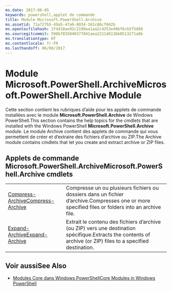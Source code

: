 ```yaml
---
ms.date: 2017-06-05
keywords: powershell,applet de commande
title: Module Microsoft.PowerShell.Archive
ms.assetid: 71a727b5-49a5-47a9-8034-161c86cf042b
ms.openlocfilehash: 2fd418ae92c2190aa1aa2c4353e49bf6cb5f5d89
ms.sourcegitcommit: 598b7835046577841aea2211d613bb8513271a8b
ms.translationtype: HT
ms.contentlocale: fr-FR
ms.lasthandoff: 06/08/2017
---
```

# <a name="microsoftpowershellarchive-module"></a><span data-ttu-id="79318-103">Module Microsoft.PowerShell.Archive</span><span class="sxs-lookup"><span data-stu-id="79318-103">Microsoft.PowerShell.Archive Module</span></span>
<span data-ttu-id="79318-104">Cette section contient les rubriques d’aide pour les applets de commande installées avec le module **Microsoft.PowerShell.Archive** de Windows PowerShell.</span><span class="sxs-lookup"><span data-stu-id="79318-104">This section contains the help topics for the cmdlets that are installed with the Windows PowerShell **Microsoft.PowerShell.Archive** module.</span></span> <span data-ttu-id="79318-105">Le module Archive contient des applets de commande qui vous permettent de créer et d’extraire des fichiers d’archive ou ZIP.</span><span class="sxs-lookup"><span data-stu-id="79318-105">The Archive module contains cmdlets that let you create and extract archive or ZIP files.</span></span>

## <a name="microsoftpowershellarchive-cmdlets"></a><span data-ttu-id="79318-106">Applets de commande Microsoft.PowerShell.Archive</span><span class="sxs-lookup"><span data-stu-id="79318-106">Microsoft.PowerShell.Archive cmdlets</span></span>

|||
|-|-|
|[<span data-ttu-id="79318-107">Compress-Archive</span><span class="sxs-lookup"><span data-stu-id="79318-107">Compress-Archive</span></span>](http://technet.microsoft.com/library/dn841358.aspx)|<span data-ttu-id="79318-108">Compresse un ou plusieurs fichiers ou dossiers dans un fichier d’archive.</span><span class="sxs-lookup"><span data-stu-id="79318-108">Compresses one or more specified files or folders into an archive file.</span></span>|
|[<span data-ttu-id="79318-109">Expand-Archive</span><span class="sxs-lookup"><span data-stu-id="79318-109">Expand-Archive</span></span>](http://technet.microsoft.com/library/dn841359.aspx)|<span data-ttu-id="79318-110">Extrait le contenu des fichiers d’archive (ou ZIP) vers une destination spécifique.</span><span class="sxs-lookup"><span data-stu-id="79318-110">Extracts the contents of archive (or ZIP) files to a specified destination.</span></span>|

## <a name="see-also"></a><span data-ttu-id="79318-111">Voir aussi</span><span class="sxs-lookup"><span data-stu-id="79318-111">See Also</span></span>
- [<span data-ttu-id="79318-112">Modules Core dans Windows PowerShell</span><span class="sxs-lookup"><span data-stu-id="79318-112">Core Modules in Windows PowerShell</span></span>](http://technet.microsoft.com/library/hh847741.aspx)

